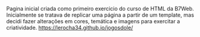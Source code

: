 Pagina inicial criada como primeiro exercicio do curso de HTML da B7Web.
Inicialmente se tratava de replicar uma página a partir de um template, mas decidi fazer alterações em cores, temática e imagens para exercitar a criatividade.
https://lerocha34.github.io/jogosdole/
